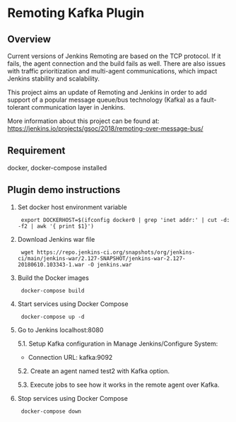 # Remoting Kafka Plugin

## Overview

Current versions of Jenkins Remoting are based on the TCP protocol. If it fails, the agent connection and the build fails as well. There are also issues with traffic prioritization and multi-agent communications, which impact Jenkins stability and scalability.

This project aims an update of Remoting and Jenkins in order to add support of a popular message queue/bus technology (Kafka) as a fault-tolerant communication layer in Jenkins.

More information about this project can be found at: https://jenkins.io/projects/gsoc/2018/remoting-over-message-bus/

## Requirement
docker, docker-compose installed

## Plugin demo instructions

1. Set docker host environment variable

        export DOCKERHOST=$(ifconfig docker0 | grep 'inet addr:' | cut -d: -f2 | awk '{ print $1}')

2. Download Jenkins war file

        wget https://repo.jenkins-ci.org/snapshots/org/jenkins-ci/main/jenkins-war/2.127-SNAPSHOT/jenkins-war-2.127-20180610.103343-1.war -O jenkins.war

3. Build the Docker images

        docker-compose build

4. Start services using Docker Compose

        docker-compose up -d

5. Go to Jenkins localhost:8080

    5.1. Setup Kafka configuration in Manage Jenkins/Configure System:

    - Connection URL: kafka:9092

    5.2. Create an agent named test2 with Kafka option.

    5.3. Execute jobs to see how it works in the remote agent over Kafka.

6. Stop services using Docker Compose

        docker-compose down
